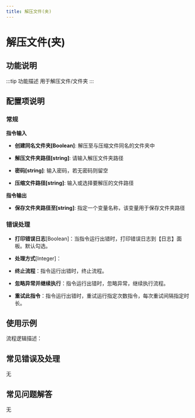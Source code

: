 ```yaml
---
title: 解压文件(夹)
---
```


# 解压文件(夹)

## 功能说明

:::tip 功能描述
用于解压文件/文件夹
:::

## 配置项说明

### 常规

**指令输入**

- **创建同名文件夹[Boolean]**: 解压至与压缩文件同名的文件夹中

- **解压文件夹路径[string]**: 请输入解压文件夹路径

- **密码[string]**: 输入密码，若无密码则留空

- **压缩文件路径[string]**: 输入或选择要解压的文件路径


**指令输出**

- **保存文件夹路径至[string]**: 指定一个变量名称，该变量用于保存文件夹路径

### 错误处理

- **打印错误日志**[Boolean]：当指令运行出错时，打印错误日志到【日志】面板。默认勾选。

- **处理方式**[Integer]：

 - **终止流程**：指令运行出错时，终止流程。

 - **忽略异常并继续执行**：指令运行出错时，忽略异常，继续执行流程。

 - **重试此指令**：指令运行出错时，重试运行指定次数指令，每次重试间隔指定时长。

## 使用示例

流程逻辑描述：

## 常见错误及处理

无

## 常见问题解答

无

